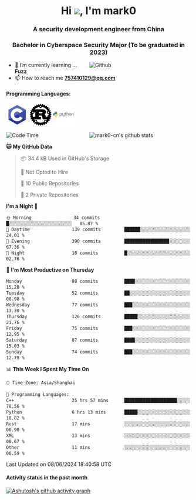 <h1 align="center">Hi <img src="https://raw.githubusercontent.com/iampavangandhi/iampavangandhi/master/gifs/Hi.gif" width="30px">, I'm mark0</h1>

<h3 align="center">A security development engineer from China</h3>
<h3 align="center">Bachelor in Cyberspace Security Major (To be graduated in 2023)</h3>

<img width="55%" align="right" alt="Github" src="https://raw.githubusercontent.com/onimur/.github/master/.resources/git-header.svg" />

<!-- - 🔭 I’m currently working on **vKarma Webapp** -->
<!-- - 💬 Ask me about ... **Web Develpoment** -->
<!-- - 😄 Employement ... **Open for intern opportunities** -->
<!-- - ⚡ Fun fact ... **Anime**❤ -->
- 🌱 I’m currently learning ... **Fuzz**
- 📫 How to reach me **757410129@qq.com**
<!-- - 📨 Or reach me **757410129@qq.com** -->

<h4>Programming Languages: </h4>
<p align="left">
 <img style="margin: auto;" src="https://raw.githubusercontent.com/sachinverma53121/sachinverma53121/master/icons/c.png" alt=c width="60" height="60"/>
 <img style="margin: auto;" src="https://raw.githubusercontent.com/mark0-cn/blog_img/master/img/202309031232124.png" alt=cplusplus width="60" height="60"/>
 <img style="margin: auto;" src="https://raw.githubusercontent.com/sachinverma53121/sachinverma53121/master/icons/python.png" alt=python width="60" height="60"/>
</p>


<img width="55%" align="right" alt="mark0-cn's github stats" src="https://github-readme-stats.vercel.app/api?username=mark0-cn&show_icons=true&hide_border=true" />

<!--START_SECTION:waka-->
![Code Time](http://img.shields.io/badge/Code%20Time-2%2C138%20hrs%2027%20mins-blue)

**🐱 My GitHub Data** 

> 📦 34.4 kB Used in GitHub's Storage 
 > 
> 🚫 Not Opted to Hire
 > 
> 📜 10 Public Repositories 
 > 
> 🔑 2 Private Repositories 
 > 
**I'm a Night 🦉** 

```text
🌞 Morning                34 commits          █░░░░░░░░░░░░░░░░░░░░░░░░   05.87 % 
🌆 Daytime                139 commits         ██████░░░░░░░░░░░░░░░░░░░   24.01 % 
🌃 Evening                390 commits         █████████████████░░░░░░░░   67.36 % 
🌙 Night                  16 commits          █░░░░░░░░░░░░░░░░░░░░░░░░   02.76 % 
```
📅 **I'm Most Productive on Thursday** 

```text
Monday                   88 commits          ████░░░░░░░░░░░░░░░░░░░░░   15.20 % 
Tuesday                  52 commits          ██░░░░░░░░░░░░░░░░░░░░░░░   08.98 % 
Wednesday                77 commits          ███░░░░░░░░░░░░░░░░░░░░░░   13.30 % 
Thursday                 126 commits         █████░░░░░░░░░░░░░░░░░░░░   21.76 % 
Friday                   75 commits          ███░░░░░░░░░░░░░░░░░░░░░░   12.95 % 
Saturday                 87 commits          ████░░░░░░░░░░░░░░░░░░░░░   15.03 % 
Sunday                   74 commits          ███░░░░░░░░░░░░░░░░░░░░░░   12.78 % 
```


📊 **This Week I Spent My Time On** 

```text
🕑︎ Time Zone: Asia/Shanghai

💬 Programming Languages: 
C++                      25 hrs 57 mins      ████████████████████░░░░░   78.56 % 
Python                   6 hrs 13 mins       █████░░░░░░░░░░░░░░░░░░░░   18.82 % 
Rust                     17 mins             ░░░░░░░░░░░░░░░░░░░░░░░░░   00.90 % 
XML                      13 mins             ░░░░░░░░░░░░░░░░░░░░░░░░░   00.67 % 
Other                    11 mins             ░░░░░░░░░░░░░░░░░░░░░░░░░   00.59 % 
```


 Last Updated on 08/06/2024 18:40:58 UTC
<!--END_SECTION:waka-->

<h4>Activity status in the past month</h4>

[![Ashutosh's github activity graph](https://github-readme-activity-graph.vercel.app/graph?username=mark0-cn&theme=dracula)](https://github.com/ashutosh00710/github-readme-activity-graph)

<!--
**mark0-cn/mark0-cn** is a ✨ _special_ ✨ repository because its `README.md` (this file) appears on your GitHub profile.

Here are some ideas to get you started:

- 🔭 I’m currently working on ...
- 🌱 I’m currently learning ...
- 👯 I’m looking to collaborate on ...
- 🤔 I’m looking for help with ...
- 💬 Ask me about ...
- 📫 How to reach me: ...
- 😄 Pronouns: ...
- ⚡ Fun fact: ...
-->
